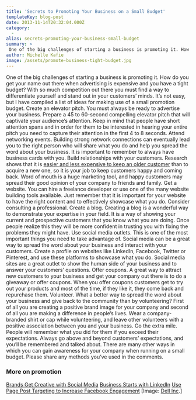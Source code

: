 ```yaml
---
title: 'Secrets to Promoting Your Business on a Small Budget'
templateKey: blog-post
date: 2013-11-14T20:32:04.000Z
category: 
  -
alias: secrets-promoting-your-business-small-budget
summary: > 
 One of the big challenges of starting a business is promoting it. How do you get your name out there when advertising is expensive and you have a tight budget? With so much competition out there you must find a way to differentiate yourself and stand out in your customers’ minds.
author: Michelle Kafie
image: /assets/promote-business-tight-budget.jpg
---
```


One of the big challenges of starting a business is promoting it. How do you get your name out there when advertising is expensive and you have a tight budget? With so much competition out there you must find a way to differentiate yourself and stand out in your customers’ minds. It’s not easy, but I have compiled a list of ideas for making use of a small promotion budget. Create an elevator pitch. You must always be ready to advertise your business. Prepare a 45 to 60-second compelling elevator pitch that will captivate your audience’s attention. Keep in mind that people have short attention spans and in order for them to be interested in hearing your entire pitch you need to capture their attention in the first 4 to 8 seconds. Attend networking events. Building strong network connections can eventually lead you to the right person who will share what you do and help you spread the word about your business. It is important to remember to always have business cards with you. Build relationships with your customers. Research shows that it is [easier and less expensive to keep an older customer](http://econsultancy.com/us/blog/63303-almost-a-quarter-of-businesses-don-t-carry-out-any-relationship-marketing-report) than to acquire a new one, so it is your job to keep customers happy and coming back. Word of mouth is a huge marketing tool, and happy customers may spread their good opinion of your company to friends and family. Get a website. You can hire a freelance developer or use one of the many website building tools available. Just remember that it is important for your website to have the right content and to effectively showcase what you do. Consider consulting a professional. Create a blog. Creating a blog is a wonderful way to demonstrate your expertise in your field. It is a way of showing your current and prospective customers that you know what you are doing. Once people realize this they will be more confident in trusting you with fixing the problems they might have. Use social media outlets. This is one of the most important things you need to take advantage of. Social media can be a great way to spread the word about your business and interact with your customers. Create a profile on websites like LinkedIn, Facebook, Twitter or Pinterest, and use these platforms to showcase what you do. Social media sites are a great outlet to show the human side of your business and to answer your customers’ questions. Offer coupons. A great way to attract new customers to your business and get your company out there is to do a giveaway or offer coupons. When you offer coupons customers get to try out your products and most of the time, if they like it, they come back and repurchase them. Volunteer. What a better way to spread the word about your business and give back to the community than by volunteering? First of all you are creating a positive brand image for your company and second of all you are making a difference in people’s lives. Wear a company-branded shirt or cap while volunteering, and leave other volunteers with a positive association between you and your business. Go the extra mile. People will remember what you did for them if you exceed their expectations. Always go above and beyond customers’ expectations, and you’ll be remembered and talked about. There are many other ways in which you can gain awareness for your company when running on a small budget. Please share any methods you’ve used in the comments.

### More on promotion

[Brands Get Creative with Social Media](/blog/07/17/2013/brands-get-creative-social-media) [Business Starts with LinkedIn](/blog/12/12/2012/business-starts-linkedin) [Use Page Post Targeting to Increase Facebook Engagement](/blog/12/19/2012/use-page-post-targeting-increase-facebook-engagement) \[Image: [Dell Inc](http://www.flickr.com/photos/31173559@N07/8535818590/in/photolist-e1hiu3-e1gJR3-e1bD16-e1bs2i-e1bkuk-e1brbB-e1gVn1-e1bcmk-e1h8tG-e1gVJE-e1brJi-e1h6J1-e1gUrf-e1cGFT-e1he5h-e1brjX-e1bAZT-e1bDaB-e1gTjs-e1gQtm-e1h7KW-e1bGzg-e1bCDK-e1bx66-e1bBmZ-e1bC8B-e1ba9T-e1bxrr-e1idVw-e1hh3b-e1hiK7-e1h785-8tUJsH-8tXQDf-cwi46J-cwi5BL-cwi6NU-cwi53A-cwi7vo-cwi2Mf-cwi1Wd-cwi5LJ-cwi2bo-cwi4ES-cwi339-cwi4fd-cwi3y7-cwi4pC-cwi5Zu-cwi2pu-cwi3fE).\]